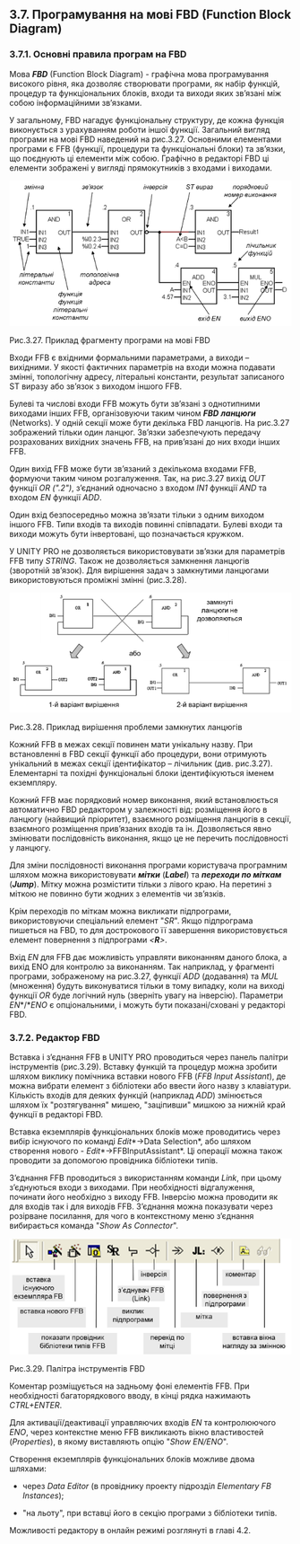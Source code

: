 ## 3.7. Програмування на мові FBD (Function Block Diagram)

### 3.7.1.  Основні правила програм на FBD

Мова ***FBD*** (Function Block Diagram) - графічна мова програмування високого рівня, яка дозволяє створювати програми, як набір функцій, процедур та функціональних блоків, входи та виходи яких зв’язані між собою інформаційними зв’язками. 

У загальному, FBD нагадує функціональну структуру, де кожна функція виконується з урахуванням роботи іншої функції. Загальний вигляд програми на мові FBD наведений на рис.3.27. Основними елементами програми є FFB (функції, процедури та функціональні блоки) та зв’язки, що поєднують ці елементи між собою. Графічно в редакторі FBD ці елементи зображені у вигляді прямокутників з входами і виходами. 

![](media3/3_27.png)

Рис.3.27. Приклад фрагменту програми на мові FBD

Входи FFB є вхідними формальними параметрами, а виходи – вихідними. У якості фактичних параметрів на входи можна подавати змінні, топологічну адресу, літеральні константи, результат записаного ST виразу або зв’язок з виходом іншого FFB.

Булеві та числові входи FFB можуть бути зв’язані з однотипними виходами інших FFB, організовуючи таким чином ***FBD*** ***ланцюги*** (Networks). У одній секції може бути декілька FBD ланцюгів. На рис.3.27 зображений тільки один ланцюг. Зв’язки забезпечують передачу розрахованих вихідних значень FFB, на прив’язані до них входи інших FFB. 

Один вихід FFB може бути зв’язаний з декількома входами FFB, формуючи таким чином розгалуження. Так, на рис.3.27 вихід *OUT* функції *OR (".2")*, з’єднаний одночасно з входом *IN1* функції *AND* та входом *EN* функції *ADD*. 

Один вхід безпосередньо можна зв’язати тільки з одним виходом іншого FFB. Типи входів та виходів повинні співпадати. Булеві входи та виходи можуть бути інвертовані, що позначається кружком.

У UNITY PRO не дозволяється використовувати зв’язки для параметрів FFB типу *STRING*. Також не дозволяється замкнення ланцюгів (зворотній зв’язок). Для вирішення задач з замкнутими ланцюгами використовуються проміжні змінні (рис.3.28).  

![](media3/3_28.png)

Рис.3.28. Приклад вирішення проблеми замкнутих ланцюгів

Кожний FFB в межах секції повинен мати унікальну назву. При встановленні в FBD секції функції або процедури, вони отримують унікальний в межах секції ідентифікатор – лічильник (див. рис.3.27). Елементарні та похідні функціональні блоки ідентифікуються іменем екземпляру.  

Кожний FFB має порядковий номер виконання, який встановлюється автоматично FBD редактором у залежності від: розміщення його в ланцюгу (найвищий пріоритет), взаємного розміщення ланцюгів в секції, взаємного розміщення прив’язаних входів та ін. Дозволяється явно змінювати послідовність виконання, якщо це не перечить послідовності у ланцюгу.

Для зміни послідовності виконання програми користувача програмним шляхом можна використовувати ***мітки*** (***Label***) та ***переходи по міткам*** (***Jump***). Мітку можна розмістити тільки з лівого краю. На перетині з міткою не повинно бути жодних з елементів чи зв’язків. 

Крім переходів по міткам можна викликати підпрограми, використовуючи спеціальний елемент "*SR*". Якщо підпрограма пишеться на FBD, то для дострокового її завершення використовується елемент повернення з підпрограми *<**R**>*.  

Вхід *EN* для FFB дає можливість управляти виконанням даного блока, а вихід ENO для контролю за виконанням. Так наприклад, у фрагменті програми, зображеному на рис.3.27, функції *ADD* (додавання) та *MUL* (множення) будуть виконуватися тільки в тому випадку, коли на виході функції *OR* буде логічний нуль (зверніть увагу на інверсію). Параметри *EN**/**ENO* є опціональними, і можуть бути показані/сховані у редакторі FBD.

### 3.7.2.  Редактор FBD

Вставка і з’єднання FFB в UNITY PRO проводиться через панель палітри інструментів (рис.3.29). Вставку функцій та процедур можна зробити шляхом виклику помічника вставки нового FFB (*FFB Input Assistant*), де можна вибрати елемент з бібліотеки або ввести його назву з клавіатури. Кількість входів для деяких функцій (наприклад *ADD*) змінюється шляхом їх "розтягування" мишею, "заціпивши" мишкою за нижній край функції в редакторі FBD.    

Вставка екземплярів функціональних блоків може проводитись через вибір існуючого по команді *Edit**->Data Selection*, або шляхом створення нового -  *Edit**->FFBInputAssistant*. Ці операції можна також проводити за допомогою провідника бібліотеки типів.    

З’єднання FFB проводиться з використанням команди *Link*, при цьому з’єднуються входи з виходами. При необхідності відгалуження, починати його необхідно з виходу FFB. Інверсію можна проводити як для входів так і для виходів FFB. З’єднання можна показувати через розірване посилання, для чого в контекстному меню з’єднання вибирається команда "*Show As Connector*". 

![](media3/3_29.png)

Рис.3.29. Палітра інструментів FBD

Коментар розміщується на задньому фоні елементів FFB. При необхідності багаторядкового вводу, в кінці рядка нажимають *CTRL+ENTER*.

Для активації/деактивації управляючих входів *EN* та контролюючого *ENO*, через контекстне меню FFB викликають вікно властивостей (*Properties*), в якому виставляють опцію "*Show EN/ENO*". 

Створення екземплярів функціональних блоків можливе двома шляхами: 

- через *Data Editor* (в провіднику проекту підрозділ *Elementary FB Instances*);

- "на льоту", при вставці його в секцію програми з бібліотеки типів.

Можливості редактору в онлайн режимі розглянуті в главі 4.2.